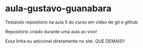 # aula-gustavo-guanabara
 Testando repositório na aula 5 do curso em vídeo de git e github

Repositório criado durante uma aula ao vivo!

Essa linha eu adicionei diretamente no site. QUE DEMAIS!!
